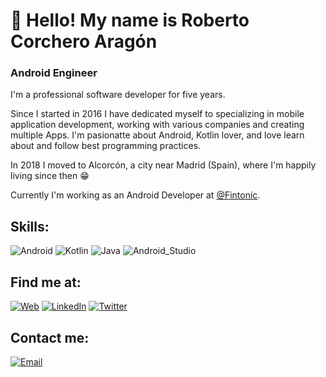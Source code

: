 # 👋 Hello! My name is Roberto Corchero Aragón
### Android Engineer

I'm a professional software developer for five years.

Since I started in 2016 I have dedicated myself to specializing in mobile application development, working with various companies and creating multiple Apps. I'm pasionatte about Android, Kotlin lover, and love learn about and follow best programming practices.

In 2018 I moved to Alcorcón, a city near Madrid (Spain), where I'm happily living since then 😁

Currently I'm working as an Android Developer at [@Fintonic](https://www.fintonic.com/es-ES/inicio/).

## Skills:

![Android](https://img.shields.io/badge/Android-3DDC84?style=flat&logo=android&logoColor=white&labelColor=101010)
![Kotlin](https://img.shields.io/badge/Kotlin-0095D5?style=flat&logo=kotlin&logoColor=white&labelColor=101010)
![Java](https://img.shields.io/badge/Java-DB380E?style=flat&logo=java&logoColor=white&labelColor=101010)
![Android_Studio](https://img.shields.io/badge/Android_Studio-3DDC84?style=flat&logo=android-studio&logoColor=white&labelColor=101010)</br>

## Find me at:

[![Web](https://img.shields.io/badge/rcorchero.com-orange?style=flat&logo=firefox&logoColor=white&labelColor=101010)](https://rcorchero.com)
[![LinkedIn](https://img.shields.io/badge/Roberto_Corchero-0077B5?style=flat&logo=linkedin&logoColor=white&labelColor=101010)](https://www.linkedin.com/in/rcorchero/)
[![Twitter](https://img.shields.io/badge/@corcheroaragon-1DA1F2?style=flat&logo=twitter&logoColor=white&labelColor=101010)](https://twitter.com/corcheroaragon)

## Contact me:

[![Email](https://img.shields.io/badge/contacto@rcorchero.com-white?style=flat&logo=gmail&logoColor=red&labelColor=101010)](mailto:contacto@rcorchero.com)
